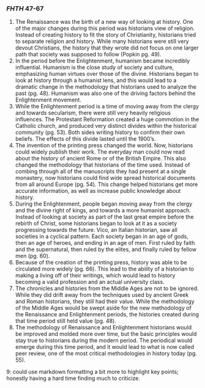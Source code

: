 ### *FHTH* 47-67
1. The Renaissance was the birth of a new way of looking at history. One of the major changes during this period was historians view of religion. Instead of creating history to fit the story of Christianity, historians tried to separate religion and history. While many historians were still very devout Christians, the history that they wrote did not focus on one larger path that society was supposed to follow (Popkin pg. 49). 
2. In the period before the Enlightenment, humanism became incredibly influential. Humanism is the close study of society and culture, emphasizing human virtues over those of the divine. Historians began to look at history through a humanist lens, and this would lead to a dramatic change in the methodology that historians used to analyze the past (pg. 48). Humanism was also one of the driving factors behind the Enlightenment movement. 
3. While the Enlightenment period is a time of moving away from the clergy and towards secularism, there were still very heavily religious influences. The Protestant Reformation created a huge commotion in the Catholic church, and produced very distinct divides within the historical community (pg. 53). Both sides writing history to confirm their own beliefs. The effects of this divide lasted until the 1900’s. 
4. The invention of the printing press changed the world. Now, historians could widely publish their work. The everyday man could now read about the history of ancient Rome or of the British Empire. This also changed the methodology that historians of the time used. Instead of combing through all of the manuscripts they had present at a single monastery, now historians could find wide spread historical documents from all around Europe (pg. 54). This change helped historians get more accurate information, as well as increase public knowledge about history. 
5. During the Enlightenment, people began moving away from the clergy and the divine right of kings, and towards a more humanist approach. Instead of looking at society as part of the last great empire before the rebirth of Christ, some historians began to look at it as a society progressing towards the future. Vico, an Italian historian, saw all societies in a cyclical pattern. Each society began in an age of gods, then an age of heroes, and ending in an age of men. First ruled by faith and the supernatural, then ruled by the elites, and finally ruled by fellow men (pg. 60). 
6. Because of the creation of the printing press, history was able to be circulated more widely (pg. 66). This lead to the ability of a historian to making a living off of their writings, which would lead to history becoming a valid profession and an actual university class. 
7. The chronicles and histories from the Middle Ages are not to be ignored. While they did drift away from the techniques used by ancient Greek and Roman historians, they still had their value. While the methodology of the Middle Ages would be swept aside for the new methodology of the Renaissance and Enlightenment periods, the histories created during that time period still held value (pg. 48).  
8. The methodology of Renaissance and Enlightenment historians would be improved and molded more over time, but the basic principles would stay true to historians during the modern period. The periodical would emerge during this time period, and it would lead to what is now called peer review, one of the most critical methodologies in history today (pg. 55).

9: could use markdown formatting a bit more to highlight key points; honestly having a hard time finding much to criticize.

